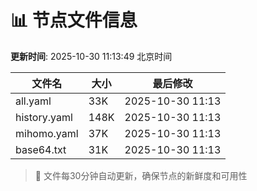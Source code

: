 # 📊 节点文件信息

**更新时间**: 2025-10-30 11:13:49 北京时间

| 文件名 | 大小 | 最后修改 |
|--------|------|----------|
| all.yaml | 33K | 2025-10-30 11:13 |
| history.yaml | 148K | 2025-10-30 11:13 |
| mihomo.yaml | 37K | 2025-10-30 11:13 |
| base64.txt | 31K | 2025-10-30 11:13 |

> 🔄 文件每30分钟自动更新，确保节点的新鲜度和可用性
